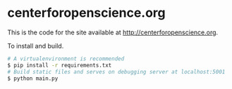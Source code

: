 centerforopenscience.org
========================

This is the code for the site available at http://centerforopenscience.org.

To install and build.

```bash
# A virtualenvironment is recommended
$ pip install -r requirements.txt
# Build static files and serves on debugging server at localhost:5001
$ python main.py
```
